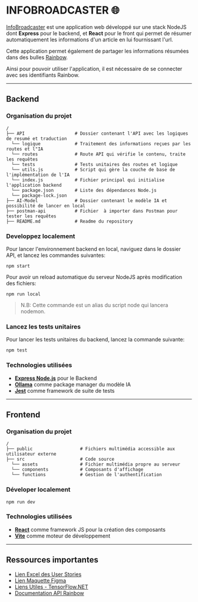 # INFOBROADCASTER :globe_with_meridians:

[InfoBroadcaster](https://infobroadcaster.netlify.app) est une application web développé sur une stack NodeJS dont **Express** pour le backend, et **React** pour le front qui permet de résumer automatiquement les informations d'un article en lui fournissant l'url.

Cette application permet également de partager les informations résumées dans des bulles [Rainbow](https://web-sandbox.openrainbow.com). 

Ainsi pour pouvoir utiliser l'application, il est nécessaire de se connecter avec ses identifiants Rainbow.

---

## Backend

### Organisation du projet

```
/
├── API                   # Dossier contenant l'API avec les logiques de resumé et traduction
  └── logique             # Traitement des informations reçues par les routes et l"IA
  └── routes              # Route API qui vérifie le contenu, traite les requêtes
  └── tests               # Tests unitaires des routes et logique
  └── utils.js            # Script qui gère la couche de base de l'implémentation de l'IA
  └── index.js            # Fichier principal qui initialise l'application backend
  └── package.json        # Liste des dépendances Node.js
  └── package-lock.json
├── AI-Model              # Dossier contenant le modèle IA et possibilité de lancer en local
├── postman-api           # Fichier  à importer dans Postman pour tester les requêtes
├── README.md             # Readme du repository

```

### Developpez localement

Pour lancer l'environnement backend en local, naviguez dans le dossier API, et lancez les commandes suivantes:

```shell
npm start
```

Pour avoir un reload automatique du serveur NodeJS après modification des fichiers:

```shell
npm run local
```
> N.B: Cette commande est un alias du script node qui lancera nodemon.

### Lancez les tests unitaires

Pour lancer les tests unitaires du backend, lancez la commande suivante:

```shell
npm test
```

### Technologies utilisées
- **[Express Node.js](http://expressjs.com/)** pour le Backend
- **[Ollama](https://ollama.com/)** comme package manager du modèle IA
- **[Jest](https://jestjs.io/)** comme framework de suite de tests 

---

## Frontend

### Organisation du projet
```
/
├── public                  # Fichiers multimédia accessible aux utilisateur externe
├── src                     # Code source
  └── assets                # Fichier multimédia propre au serveur
  └── components            # Composants d'affichage
  └── functions             # Gestion de l'authentification
```

### Déveloper localement

```shell
npm run dev
```

### Technologies utilisées
- **[React](https://react.dev/)** comme framework JS pour la création des composants
- **[Vite](https://vite.dev/)** comme moteur de développement

---

## Ressources importantes
- [Lien Excel des User Stories](https://docs.google.com/spreadsheets/d/1AgSSx4N9MPHHEJpwb3tNtURM2AWaZLXGsi03HbrfYrI/edit#gid=0)
- [Lien Maquette Figma](https://www.figma.com/file/hDj5AWrREvboq14DKgZxUi/Untitled?type=whiteboard&node-id=0%3A1&t=Jj1iuTZdETlhQiny-1)
- [Liens Utiles - TensorFlow.NET](https://github.com/SciSharp/TensorFlow.NET?tab=readme-ov-file)
- [Documentation API Rainbow](https://developers.openrainbow.com/)
